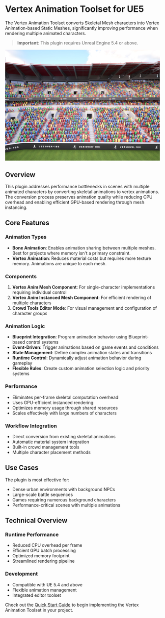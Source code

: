 # Vertex Animation Toolset for UE5

The Vertex Animation Toolset converts Skeletal Mesh characters into Vertex Animation-based Static Meshes, significantly improving performance when rendering multiple animated characters.

> **Important**: This plugin requires Unreal Engine 5.4 or above.

![Crowd Cheering](assets/Crowd_09.jpg)

## Overview

This plugin addresses performance bottlenecks in scenes with multiple animated characters by converting skeletal animations to vertex animations. The conversion process preserves animation quality while reducing CPU overhead and enabling efficient GPU-based rendering through mesh instancing.

## Core Features

### Animation Types
- **Bone Animation**: Enables animation sharing between multiple meshes. Best for projects where memory isn't a primary constraint.
- **Vertex Animation**: Reduces material costs but requires more texture memory. Animations are unique to each mesh.

### Components
1. **Vertex Anim Mesh Component**: For single-character implementations requiring individual control
2. **Vertex Anim Instanced Mesh Component**: For efficient rendering of multiple characters
3. **Crowd Tools Editor Mode**: For visual management and configuration of character groups

### Animation Logic
- **Blueprint Integration**: Program animation behavior using Blueprint-based control systems
- **Event-Driven**: Trigger animations based on game events and conditions
- **State Management**: Define complex animation states and transitions
- **Runtime Control**: Dynamically adjust animation behavior during gameplay
- **Flexible Rules**: Create custom animation selection logic and priority systems

### Performance
- Eliminates per-frame skeletal computation overhead
- Uses GPU-efficient instanced rendering
- Optimizes memory usage through shared resources
- Scales effectively with large numbers of characters

### Workflow Integration
- Direct conversion from existing skeletal animations
- Automatic material system integration
- Built-in crowd management tools
- Multiple character placement methods

## Use Cases

The plugin is most effective for:

- Dense urban environments with background NPCs
- Large-scale battle sequences
- Games requiring numerous background characters
- Performance-critical scenes with multiple animations

## Technical Overview

### Runtime Performance
- Reduced CPU overhead per frame
- Efficient GPU batch processing
- Optimized memory footprint
- Streamlined rendering pipeline

### Development
- Compatible with UE 5.4 and above
- Flexible animation management
- Integrated editor toolset


Check out the [Quick Start Guide](quick-start.md) to begin implementing the Vertex Animation Toolset in your project.
